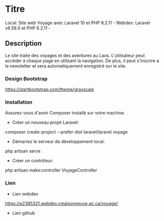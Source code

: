 # Titre

Local:
Site web Voyage avec Laravel 10 et PHP 8.2.11 -
Webdev: 
Laravel v8.58.0 et PHP 8.2.11 -

## Description

Le site traite des voyages et des aventures au Laos. L'utilisateur peut accéder à chaque page en utilisant la navigation. De plus, il peut s'inscrire à la newsletter et sera automatiquement enregistré sur le site.

### Design Bootstrap

https://startbootstrap.com/theme/grayscale

### Installation

Assurez-vous d'avoir Composer installé sur votre machine.

- Créer un nouveau projet Laravel:

composer create-project --prefer-dist laravel/laravel voyage

- Démarrez le serveur de développement local:

php artisan serve

- Créer un contrôleur:

php artisan make:controller VoyageController

### Lien

- Lien webdev

https://e2395321.webdev.cmaisonneuve.qc.ca/voyage/

- Lien github








